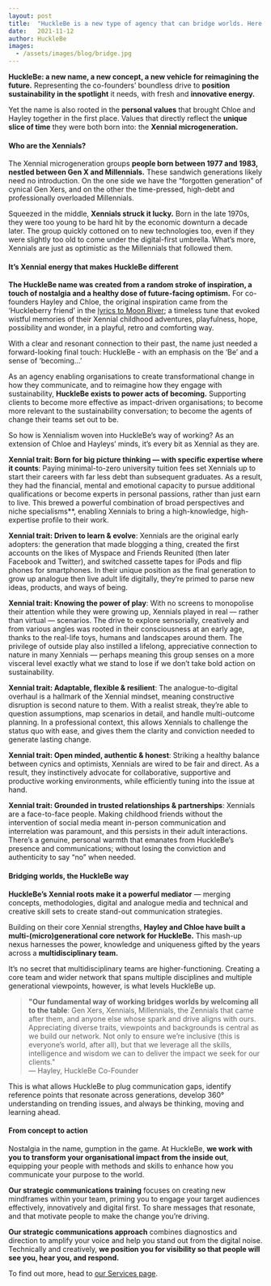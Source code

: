 ```yaml
---
layout: post
title:  "HuckleBe is a new type of agency that can bridge worlds. Here’s why."
date:   2021-11-12
author: HuckleBe
images:
  - /assets/images/blog/bridge.jpg
---
```

**HuckleBe: a new name, a new concept, a new vehicle for reimagining the future.** Representing the co-founders’ boundless drive to **position sustainability in the spotlight** it needs, with fresh and **innovative energy.** 

Yet the name is also rooted in the **personal values** that brought Chloe and Hayley together in the first place. Values that directly reflect the **unique slice of time** they were both born into: the **Xennial microgeneration.**

#### Who are the Xennials?

The Xennial microgeneration groups **people born between 1977 and 1983, nestled between Gen X and Millennials.** These sandwich generations likely need no introduction. On the one side we have the “forgotten generation” of cynical Gen Xers, and on the other the time-pressed, high-debt and professionally overloaded Millennials. 

Squeezed in the middle, **Xennials struck it lucky.** Born in the late 1970s, they were too young to be hard hit by the economic downturn a decade later. The group quickly cottoned on to new technologies too, even if they were slightly too old to come under the digital-first umbrella. What’s more, Xennials are just as optimistic as the Millennials that followed them. 

#### It’s Xennial energy that makes HuckleBe different

**The HuckleBe name was created from a random stroke of inspiration, a touch of nostalgia and a healthy dose of future-facing optimism.** For co-founders Hayley and Chloe, the original inspiration came from the ‘Huckleberry friend’ in the [lyrics to Moon River](https://en.wikipedia.org/wiki/Moon_River); a timeless tune that evoked wistful memories of their Xennial childhood adventures, playfulness, hope, possibility and wonder, in a playful, retro and comforting way. 

With a clear and resonant connection to their past, the name just needed a forward-looking final touch: HuckleBe - with an emphasis on the ‘Be’ and a sense of ‘becoming...’ 

As an agency enabling organisations to create transformational change in how they communicate, and to reimagine how they engage with sustainability, **HuckleBe exists to power acts of becoming.** Supporting clients to become more effective as impact-driven organisations; to become more relevant to the sustainability conversation; to become the agents of change their teams set out to be.  

So how is Xennialism woven into HuckleBe’s way of working? As an extension of Chloe and Hayleys’ minds, it’s every bit as Xennial as they are. 

**Xennial trait: Born for big picture thinking — with specific expertise where it counts**: Paying minimal-to-zero university tuition fees set Xennials up to start their careers with far less debt than subsequent graduates. As a result, they had the financial, mental and emotional capacity to pursue additional qualifications or become experts in personal passions, rather than just earn to live. This brewed a powerful combination of broad perspectives and niche specialisms**, enabling Xennials to bring a high-knowledge, high-expertise profile to their work. 

**Xennial trait: Driven to learn & evolve**: Xennials are the original early adopters: the generation that made blogging a thing, created the first accounts on the likes of Myspace and Friends Reunited (then later Facebook and Twitter), and switched cassette tapes for iPods and flip phones for smartphones. In their unique position as the final generation to grow up analogue then live adult life digitally, they’re primed to parse new ideas, products, and ways of being.

**Xennial trait: Knowing the power of play**: With no screens to monopolise their attention while they were growing up, Xennials played in real — rather than virtual — scenarios. The drive to explore sensorially, creatively and from various angles was rooted in their consciousness at an early age, thanks to the real-life toys, humans and landscapes around them. The privilege of outside play also instilled a lifelong, appreciative connection to nature in many Xennials — perhaps meaning this group senses on a more visceral level exactly what we stand to lose if we don’t take bold action on sustainability. 

**Xennial trait: Adaptable, flexible & resilient**: The analogue-to-digital overhaul is a hallmark of the Xennial mindset, meaning constructive disruption is second nature to them. With a realist streak, they’re able to question assumptions, map scenarios in detail, and handle multi-outcome planning. In a professional context, this allows Xennials to challenge the status quo with ease, and gives them the clarity and conviction needed to generate lasting change. 

**Xennial trait: Open minded, authentic & honest**: Striking a healthy balance between cynics and optimists, Xennials are wired to be fair and direct. As a result, they instinctively advocate for collaborative, supportive and productive working environments, while efficiently tuning into the issue at hand.

**Xennial trait: Grounded in trusted relationships & partnerships**: Xennials are a face-to-face people. Making childhood friends without the intervention of social media meant in-person communication and interrelation was paramount, and this persists in their adult interactions. There’s a genuine, personal warmth that emanates from HuckleBe’s presence and communications; without losing the conviction and authenticity to say “no” when needed. 

#### Bridging worlds, the HuckleBe way

**HuckleBe’s Xennial roots make it a powerful mediator** — merging concepts, methodologies, digital and analogue media and technical and creative skill sets to create stand-out communication strategies. 
 
Building on their core Xennial strengths, **Hayley and Chloe have built a multi-(micro)generational core network for HuckleBe.** This mash-up nexus harnesses the power, knowledge and uniqueness gifted by the years across a **multidisciplinary team.**
 
It’s no secret that multidisciplinary teams are higher-functioning. Creating a core team and wider network that spans multiple disciplines and multiple generational viewpoints, however, is what levels HuckleBe up. 
 
> **"Our fundamental way of working bridges worlds by welcoming all to the table**: Gen Xers, Xennials, Millennials, the Zennials that came after them, and anyone else whose spark and drive aligns with ours. Appreciating diverse traits, viewpoints and backgrounds is central as we build our network. Not only to ensure we’re inclusive (this is everyone’s world, after all), but that we leverage all the skills, intelligence and wisdom we can to deliver the impact we seek for our clients." <br> &mdash; Hayley, HuckleBe Co-Founder
 
This is what allows HuckleBe to plug communication gaps, identify reference points that resonate across generations, develop 360° understanding on trending issues, and always be thinking, moving and learning ahead.

#### From concept to action

Nostalgia in the name, gumption in the game. At HuckleBe, **we work with you to transform your organisational impact from the inside out**, equipping your people with methods and skills to enhance how you communicate your purpose to the world. 
 
**Our strategic communications training** focuses on creating new mindframes within your team, priming you to engage your target audiences effectively, innovatively and digital first. To share messages that resonate, and that motivate people to make the change you’re driving. 
 
**Our strategic communications approach** combines diagnostics and direction to amplify your voice and help you stand out from the digital noise. Technically and creatively, **we position you for visibility so that people will see you, hear you, and respond.**

To find out more, head to [our Services page](/#services).
